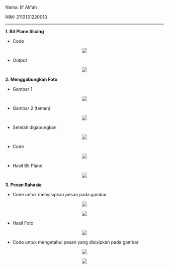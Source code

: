 Nama: Iif Alifah

NIM: 2110131220013

---

**1. Bit Plane Slicing**

- Code
<p align = "center"><img src = "img/img1.png">

- Output
<p align = "center"><img src = "img/img2.png">

**2. Menggabungkan Foto**
- Gambar 1
<p align = "center"><img src = "img/asli.jpg">

- Gambar 2 (teman)
<p align = "center"><img src = "img/gambardifana.png">

- Setelah digabungkan
<p align = "center"><img src = "img/img6.png">

- Code
<p align = "center"><img src = "img/img8.png">

- Hasil Bit Plane
<p align = "center"><img src = "img/img9.png">


**3. Pesan Rahasia**
- Code untuk menyisipkan pesan pada gambar
<p align = "center"><img src = "img/img3.png">

<p align = "center"><img src = "img/img4.png">

- Hasil Foto
<p align = "center"><img src = "img/img5.png">

- Code untuk mengetahui pesan yang disisipkan pada gambar
<p align = "center"><img src = "img/pesan.png">

<p align = "center"><img src = "img/outputpesan.png">









